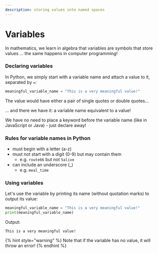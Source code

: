 ```yaml
---
description: storing values into named spaces
---
```


# Variables

In mathematics, we learn in algebra that variables are symbols that store values ... the same happens in computer programming!

### Declaring variables

In Python, we simply start with a variable name and attach a value to it, separated by `=`:

```python
meaningful_variable_name = "This is a very meaningful value!"
```

The value would have either a pair of single quotes or double quotes...

... and there we have it: a variable name equivalent to a value!&#x20;

We have no need to place a keyword before the variable name (like in JavaScript or Java) - just declare away!

### Rules for variable names in Python

* must begin with a letter (a-z)
* must not start with a digit (0-9) but may contain them&#x20;
  * e.g. `route66` but not `5alive`
* can include an underscore (\_)
  * e.g. `meal_time`

### Using variables

Let's use the variable by printing its name (without quotation marks) to output its value:&#x20;

```python
meaningful_variable_name = "This is a very meaningful value!"
print(meaningful_variable_name)
```

Output:

```
This is a very meaningful value!
```

{% hint style="warning" %}
Note that if the variable has no value, it will throw an error!
{% endhint %}
